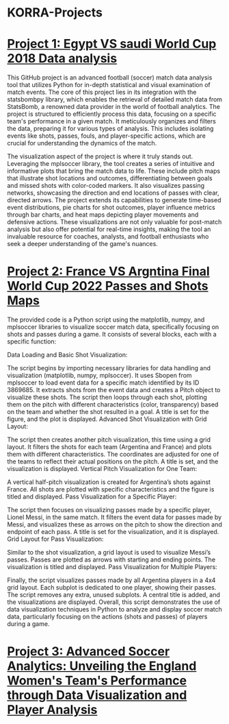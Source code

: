 # KORRA-Projects
# [Project 1: Egypt VS saudi World Cup 2018 Data analysis](https://github.com/Jrkasem/AK_healtcare_data_portfolio/blob/main/Soccer%20Game%20data%20analysis%20.ipynb)
This GitHub project is an advanced football (soccer) match data analysis tool that utilizes Python for in-depth statistical and visual examination of match events. The core of this project lies in its integration with the statsbombpy library, which enables the retrieval of detailed match data from StatsBomb, a renowned data provider in the world of football analytics. The project is structured to efficiently process this data, focusing on a specific team's performance in a given match. It meticulously organizes and filters the data, preparing it for various types of analysis. This includes isolating events like shots, passes, fouls, and player-specific actions, which are crucial for understanding the dynamics of the match.

The visualization aspect of the project is where it truly stands out. Leveraging the mplsoccer library, the tool creates a series of intuitive and informative plots that bring the match data to life. These include pitch maps that illustrate shot locations and outcomes, differentiating between goals and missed shots with color-coded markers. It also visualizes passing networks, showcasing the direction and end locations of passes with clear, directed arrows. The project extends its capabilities to generate time-based event distributions, pie charts for shot outcomes, player influence metrics through bar charts, and heat maps depicting player movements and defensive actions. These visualizations are not only valuable for post-match analysis but also offer potential for real-time insights, making the tool an invaluable resource for coaches, analysts, and football enthusiasts who seek a deeper understanding of the game's nuances.


# [Project 2: France VS Argntina Final World Cup 2022 Passes and Shots Maps](https://github.com/Jrkasem/AK_healtcare_data_portfolio/blob/main/pass%20and%20shots%20maps%20ARG%20VS%20FRA%202022%20Wrld%20cup%20adjusted.ipynb)

The provided code is a Python script using the matplotlib, numpy, and mplsoccer libraries to visualize soccer match data, specifically focusing on shots and passes during a game. It consists of several blocks, each with a specific function:

Data Loading and Basic Shot Visualization:

The script begins by importing necessary libraries for data handling and visualization (matplotlib, numpy, mplsoccer).
It uses Sbopen from mplsoccer to load event data for a specific match identified by its ID 3869685.
It extracts shots from the event data and creates a Pitch object to visualize these shots.
The script then loops through each shot, plotting them on the pitch with different characteristics (color, transparency) based on the team and whether the shot resulted in a goal.
A title is set for the figure, and the plot is displayed.
Advanced Shot Visualization with Grid Layout:

The script then creates another pitch visualization, this time using a grid layout.
It filters the shots for each team (Argentina and France) and plots them with different characteristics.
The coordinates are adjusted for one of the teams to reflect their actual positions on the pitch.
A title is set, and the visualization is displayed.
Vertical Pitch Visualization for One Team:

A vertical half-pitch visualization is created for Argentina’s shots against France.
All shots are plotted with specific characteristics and the figure is titled and displayed.
Pass Visualization for a Specific Player:

The script then focuses on visualizing passes made by a specific player, Lionel Messi, in the same match.
It filters the event data for passes made by Messi, and visualizes these as arrows on the pitch to show the direction and endpoint of each pass.
A title is set for the visualization, and it is displayed.
Grid Layout for Pass Visualization:

Similar to the shot visualization, a grid layout is used to visualize Messi’s passes.
Passes are plotted as arrows with starting and ending points.
The visualization is titled and displayed.
Pass Visualization for Multiple Players:

Finally, the script visualizes passes made by all Argentina players in a 4x4 grid layout.
Each subplot is dedicated to one player, showing their passes.
The script removes any extra, unused subplots.
A central title is added, and the visualizations are displayed.
Overall, this script demonstrates the use of data visualization techniques in Python to analyze and display soccer match data, particularly focusing on the actions (shots and passes) of players during a game.

# [Project 3: Advanced Soccer Analytics: Unveiling the England Women's Team's Performance through Data Visualization and Player Analysis](https://github.com/Jrkasem/AK_healtcare_data_portfolio/blob/main/Soccer%20Game%20data%20analysis%20.ipynb)







